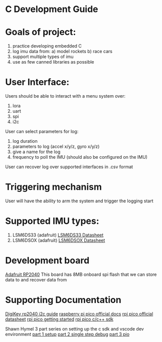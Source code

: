 # C Development Guide

# Goals of project:
1. practice developing embedded C
2. log imu data from:
    a) model rockets
    b) race cars
3. support multiple types of imu
4. use as few canned libraries as possible

# User Interface:
Users should be able to interact with a menu system over:
1. lora
2. uart
3. spi
4. i2c

User can select parameters for log:
1. log duration
2. parameters to log (accel x/y/z, gyro x/y/z)
3. give a name for the log
4. frequency to poll the IMU (should also be configured on the IMU)

User can recover log over supported interfaces in .csv format

# Triggering mechanism
User will have the ability to arm the system and trigger the logging start

# Supported IMU types:
1. LSM6DS33 (adafruit) [LSM6DS33 Datasheet](https://www.mouser.com/datasheet/2/389/dm00157718-1798631.pdf)
2. LSM6DSOX (adafruit) [LSM6DSOX Datasheet](https://www.st.com/resource/en/datasheet/dm00557899.pdf)

# Development board
[Adafruit RP2040](https://www.adafruit.com/product/4884)
This board has 8MB onboard spi flash that we can store data to and recover data from

# Supporting Documentation
[DigiKey rp2040 i2c guide](https://www.digikey.com/en/maker/projects/raspberry-pi-pico-rp2040-i2c-example-with-micropython-and-cc/47d0c922b79342779cdbd4b37b7eb7e2)
[raspberry pi pico official docs](https://www.raspberrypi.com/documentation/microcontrollers/raspberry-pi-pico.html)
[rpi pico official datasheet](https://datasheets.raspberrypi.com/pico/pico-datasheet.pdf)
[rpi pico getting started](https://datasheets.raspberrypi.com/pico/getting-started-with-pico.pdf)
[rpi pico c/c++ sdk](https://datasheets.raspberrypi.com/pico/raspberry-pi-pico-c-sdk.pdf)

Shawn Hymel 3 part series on setting up the c sdk and vscode dev environment
[part 1 setup](https://www.youtube.com/watch?v=B5rQSoOmR5w)
[part 2 single step debug](https://www.youtube.com/watch?v=jnC5LrTx470&t=372s)
[part 3 pio](https://www.youtube.com/watch?v=JSis2NU65w8&t=19s)

